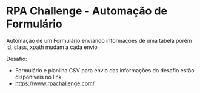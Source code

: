 # RPA Challenge - Automação de Formulário

Automação de um Formulário enviando informações de uma tabela porém id, class, xpath mudam a cada envio

Desafio: 
- Formulário e planilha CSV para envio das informações do desafio estão disponíveis no link
- https://www.rpachallenge.com/
